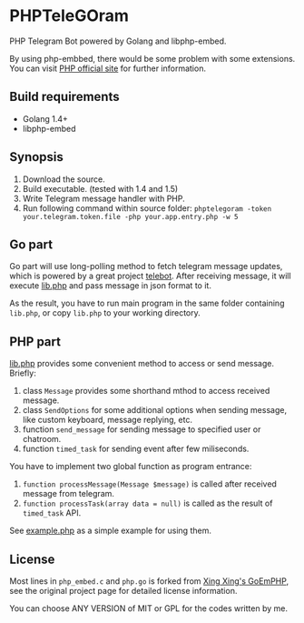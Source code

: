 # PHPTeleGOram

PHP Telegram Bot powered by Golang and libphp-embed.

By using php-embbed, there would be some problem with some extensions. You can visit [PHP official site](https://php.net/) for further information.

## Build requirements

* Golang 1.4+
* libphp-embed

## Synopsis

1. Download the source.
2. Build executable. (tested with 1.4 and 1.5)
3. Write Telegram message handler with PHP.
4. Run following command within source folder: `phptelegoram -token your.telegram.token.file -php your.app.entry.php -w 5`

## Go part

Go part will use long-polling method to fetch telegram message updates, which is powered by a great project [telebot](https://github.com/tucnak/telebot). After receiving message, it will execute [lib.php](https://github.com/Ronmi/phptelegoram/blob/master/lib.php) and pass message in json format to it.

As the result, you have to run main program in the same folder containing `lib.php`, or copy `lib.php` to your working directory.

## PHP part

[lib.php](https://github.com/Ronmi/phptelegoram/blob/master/lib.php) provides some convenient method to access or send message. Briefly:

1. class `Message` provides some shorthand mthod to access received message.
2. class `SendOptions` for some additional options when sending message, like custom keyboard, message replying, etc.
3. function `send_message` for sending message to specified user or chatroom.
4. function `timed_task` for sending event after few miliseconds.

You have to implement two global function as program entrance:
1. `function processMessage(Message $message)` is called after received message from telegram.
2. `function processTask(array data = null)` is called as the result of `timed_task` API.

See [example.php](https://github.com/Ronmi/phptelegoram/blob/master/example.php) as a simple example for using them.

## License

Most lines in `php_embed.c` and `php.go` is forked from [Xing Xing's GoEmPHP](https://github.com/mikespook/goemphp), see the original project page for detailed license information.

You can choose ANY VERSION of MIT or GPL for the codes written by me.
